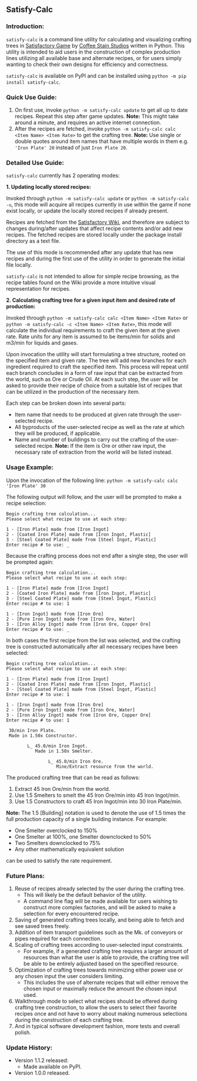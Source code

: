 ## Satisfy-Calc

### Introduction:

`satisfy-calc` is a command line utility for calculating and visualizing crafting trees in [Satisfactory Game](https://www.satisfactorygame.com/) by [Coffee Stain Studios](https://www.coffeestainstudios.com/) written in Python. This utility is intended to aid users in the construction of complex production lines utilizing all available base and alternate recipes, or for users simply wanting to check their own designs for efficiency and correctness.

`satisfy-calc` is available on PyPI and can be installed using `python -m pip install satisfy-calc`.

### Quick Use Guide:

1. On first use, invoke `python -m satisfy-calc update` to get all up to date recipes. Repeat this step after game updates.
   **Note:** This might take around a minute, and requires an active internet connection.
2. After the recipes are fetched, invoke `python -m satisfy-calc calc <Item Name> <Item Rate>` to get the crafting tree.
   **Note:** Use single or double quotes around item names that have multiple words in them e.g. `'Iron Plate' 20` instead of just `Iron Plate 20`.

### Detailed Use Guide:

`satisfy-calc` currently has 2 operating modes:

**1. Updating locally stored recipes:**

Invoked through `python -m satisfy-calc update` or `python -m satisfy-calc -u`, this mode will acquire all recipes currently in use within the game if none exist locally, or update the locally stored recipes if already present.

Recipes are fetched from the [Satisfactory Wiki](https://satisfactory.fandom.com/wiki/Satisfactory_Wiki), and therefore are subject to changes during/after updates that affect recipe contents and/or add new recipes. The fetched recipes are stored locally under the package install directory as a text file.

The use of this mode is recommended after any update that has new recipes and during the first use of the utility in order to generate the initial file locally.

`satisfy-calc` is not intended to allow for simple recipe browsing, as the recipe tables found on the Wiki provide a more intuitive visual representation for recipes.

**2. Calculating crafting tree for a given input item and desired rate of production:**

Invoked through `python -m satisfy-calc calc <Item Name> <Item Rate>` or `python -m satisfy-calc -c <Item Name> <Item Rate>`, this mode will calculate the individual requirements to craft the given item at the given rate. Rate units for any item is assumed to be items/min for solids and m3/min for liquids and gases.

Upon invocation the utility will start formulating a tree structure, rooted on the specified item and given rate. The tree will add new branches for each ingredient required to craft the specified item. This process will repeat until each branch concludes in a form of raw input that can be extracted from the world, such as Ore or Crude Oil. At each such step, the user will be asked to provide their recipe of choice from a suitable list of recipes that can be utilized in the production of the necessary item.

Each step can be broken down into several parts:
- Item name that needs to be produced at given rate through the user-selected recipe.
- All byproducts of the user-selected recipe as well as the rate at which they will be produced, if applicable.
- Name and number of buildings to carry out the crafting of the user-selected recipe. 
  **Note:** If the item is Ore or other raw input, the necessary rate of extraction from the world will be listed instead.

### Usage Example:

Upon the invocation of the following line:
`python -m satisfy-calc calc 'Iron Plate' 30`

The following output will follow, and the user will be prompted to make a recipe selection:
```
Begin crafting tree calculation... 
Please select what recipe to use at each step: 

1 - [Iron Plate] made from [Iron Ingot]
2 - [Coated Iron Plate] made from [Iron Ingot, Plastic]
3 - [Steel Coated Plate] made from [Steel Ingot, Plastic]
Enter recipe # to use: _
```

Because the crafting process does not end after a single step, the user will be prompted again:
```
Begin crafting tree calculation... 
Please select what recipe to use at each step: 

1 - [Iron Plate] made from [Iron Ingot]
2 - [Coated Iron Plate] made from [Iron Ingot, Plastic]
3 - [Steel Coated Plate] made from [Steel Ingot, Plastic]
Enter recipe # to use: 1

1 - [Iron Ingot] made from [Iron Ore]
2 - [Pure Iron Ingot] made from [Iron Ore, Water]
3 - [Iron Alloy Ingot] made from [Iron Ore, Copper Ore]
Enter recipe # to use: _
```

In both cases the first recipe from the list was selected, and the crafting tree is constructed automatically after all necessary recipes have been selected:
```
Begin crafting tree calculation... 
Please select what recipe to use at each step: 

1 - [Iron Plate] made from [Iron Ingot]
2 - [Coated Iron Plate] made from [Iron Ingot, Plastic]
3 - [Steel Coated Plate] made from [Steel Ingot, Plastic]
Enter recipe # to use: 1

1 - [Iron Ingot] made from [Iron Ore]
2 - [Pure Iron Ingot] made from [Iron Ore, Water]
3 - [Iron Alloy Ingot] made from [Iron Ore, Copper Ore]
Enter recipe # to use: 1

 30/min Iron Plate.
 Made in 1.50x Constructor.

        L_ 45.0/min Iron Ingot.
           Made in 1.50x Smelter.

                L_ 45.0/min Iron Ore.
                   Mine/Extract resource from the world.
```
The produced crafting tree that can be read as follows:

1. Extract 45 Iron Ore/min from the world.
2. Use 1.5 Smelters to smelt the 45 Iron Ore/min into 45 Iron Ingot/min.
3. Use 1.5 Constructors to craft 45 Iron Ingot/min into 30 Iron Plate/min.

**Note:** The 1.5 [Building] notation is used to denote the use of 1.5 times the full production capacity of a single building instance. For example:

- One Smelter overclocked to 150%
- One Smelter at 100%, one Smelter downclocked to 50%
- Two Smelters downclocked to 75%
- Any other mathematically equivalent solution

can be used to satisfy the rate requirement.

### Future Plans:

1. Reuse of recipes already selected by the user during the crafting tree. 
   - This will likely be the default behavior of the utility. 
   - A command line flag will be made available for users wishing to construct more complex factories, and will be asked to make a selection for every encountered recipe.
2. Saving of generated crafting trees locally, and being able to fetch and see saved trees freely.
3. Addition of item transport guidelines such as the Mk. of conveyors or pipes required for each connection.
4. Scaling of crafting trees according to user-selected input constraints. 
   - For example, if a generated crafting tree requires a larger amount of resources than what the user is able to provide, the crafting tree will be able to be entirely adjusted based on the specified resource.
5. Optimization of crafting trees towards minimizing either power use or any chosen input the user considers limiting. 
   - This includes the use of alternate recipes that will either remove the chosen input or maximally reduce the amount the chosen input used.
6. Walkthrough mode to select what recipes should be offered during crafting tree construction, to allow the users to select their favorite recipes once and not have to worry about making numerous selections during the construction of each crafting tree.
7. And in typical software development fashion, more tests and overall polish.

### Update History:

- Version 1.1.2 released:
  - Made available on PyPI.
- Version 1.0.0 released.
